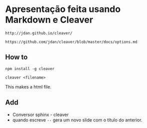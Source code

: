 # Apresentação feita usando Markdown e Cleaver
    
    http://jdan.github.io/cleaver/

    https://github.com/jdan/cleaver/blob/master/docs/options.md

## How to

    npm install -g cleaver

    cleaver <filename>

This makes a html file.

## Add

- Conversor sphinx - cleaver
- quando escreve `--` gera um novo slide com o título do anterior.